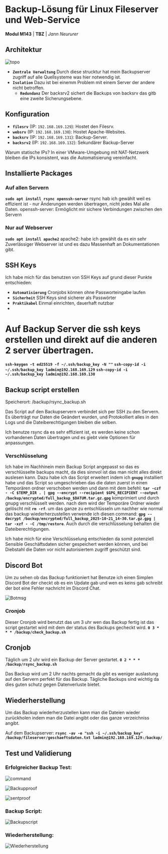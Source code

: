 # Backup-Lösung für Linux Fileserver und Web-Service

**Modul M143** | **TBZ** | *Jann Neururer*


## Architektur

![topo](https://raw.githubusercontent.com/Jann08/M143_nfs-apache-backup/main/imgs/topo.png)

- **`Zentrale Verwaltung`** Durch diese strucktur hat mein Backupserver zugriff auf alle Quellsysteme was hier notwendig ist.
- **`Isolation`** Dazu ist bei einemm Problem mit einem Server der andere nicht betroffen.
  - **`Redundanz`** Der backsrv2 sichert die Backups von backsrv das gitb eine zweite Sicherungsebene.
## Konfiguration

- **`filesrv`** (IP: `192.168.169.129`): Hostet den Filesrv.
- **`websrv`** (IP: `192.168.169.130`): Hostet Apache-Websites.
- **`backsrv`** (IP: `192.168.169.131`): Backup-Server.
- **`backsrv2`** (IP: `192.168.169.132`): Sekundärer Backup-Server

Warum statische IPs? In einer VMware-Umgebung mit NAT-Netzwerk bleiben die IPs konsistent, was die Automatisierung vereinfacht.

## Installierte Packages

### Auf allen Servern
**`sudo apt install rsync openssh-server`**
rsync hab ich gewählt weil es effizient ist - nur Änderungen werden übertragen, nicht jedes Mal alle Daten.
openssh-server: Ermöglicht mir sichere Verbindungen zwischen den Servern

### Nur auf Webserver
**`sudo apt install apache2`**
apache2: habe ich gewählt da es ein sehr Zuverlässiger Webserver ist und es dazu Massenhaft an Dokumentationen gibt.

## SSH Keys
Ich habe mich für das benutzen von SSH Keys auf grund dieser Punkte entschieden:

- **`Automatisierung`** Cronjobs können ohne Passworteingabe laufen
- **`Sicherheit`** SSH Keys sind sicherer als Passwörter
- **`Praktikabel`** Einmal einrichten, dauerhaft nutzbar
- 
# Auf Backup Server die ssh keys erstellen und direkt auf die anderen 2 server übertragen.

**`ssh-keygen -t ed25519 -f ~/.ssh/backup_key -N ""`**
**`ssh-copy-id -i ~/.ssh/backup_key ladmin@192.168.169.129`**
**`ssh-copy-id -i ~/.ssh/backup_key ladmin@192.168.169.130`**

## Backup script erstellen
Speicherort: /backup/rsync_backup.sh

Das Script auf den Backupservern verbindet sich per SSH zu den Servern. Es überträgt nur Daten die Geändert wurden, und Protokolliert alles in den Logs und die Dateiberechtigungen bleiben die selben.

Ich benutze rsync da es sehr effizient ist, es werden keine schon vorhandenen Daten übertragen und es giebt viele Optionen für anpassungen.

### Verschlüsselung

Ich habe im Nachhinein mein Backup Script angepasst so das es verschlüsselte backups macht, da dies sinnvol ist das man nicht alles direkt auslesen kann.
Dazu habe ich das Script erweitert indem ich **`gnupg`** installiert habe und das Script so umgeschrieben das die daten zuerst in einen Temporären ordner verschoben werden und dann mit dem befehl: **`tar -czf - -C $TEMP_DIR . | gpg --encrypt --recipient $GPG_RECIPIENT --output /backup/encrypted/full_backup_$DATUM.tar.gz.gpg`** komprimiert und durch gnupg verschlüsselt werden. nach dem wird der Temporäre Ordner wieder gelöscht mit **`rm -rf`**.
um das ganze zu entschlüsseln um nachher wie normal das backup wiederherzustellen verwende ich diesen command: **`gpg --decrypt /backup/encrypted/full_backup_2025-10-21_14-30.tar.gz.gpg | tar -xzf - -C /tmp/restore`**. Auch durch die verschlüsselung behalten die Dateiberechtigungen.

Ich habe mich für eine Verschlüsselung entschieden da somit potenziell Sensible Geschäftsdaten sicher gespeichert werden können, und bei Diebstahl die Daten vor nicht autorisiertem zugriff geschützt sind.

## Discord Bot

Um zu sehen ob das Backup funktioniert hat Benutze ich einen Simplen Discord Bot der checkt ob es ein Update gab und wen es keins gab schreibt der bot eine Fehler nachricht im Discord Chat.

![Botmsg](https://raw.githubusercontent.com/Jann08/M143_nfs-apache-backup/main/imgs/Botmsg.png)

### Cronjob
Dieser Cronjob wird benutzt das um 3 uhr wen das Backup fertig ist das script gestartet wird mit dem der status des Backups gecheckt wird. 
**`0 3 * * * /backup/check_backup.sh`**

## Cronjob
Täglich um 2 uhr wird ein Backup der Server gestartet.
**`0 2 * * * /backup/rsync_backup.sh`**

Das Backup wird um 2 Uhr nachts gemacht da gibt es weniger auslastung auf den Servern perfekt für das Backup.
Tägliche Backups sind wichtig da dies guten schutz gegen Datenverluste bietet.

## Wiederherstellung

Um das Backup wiederherzustellen kann man die Dateien wieder zurückholen indem man die Datei angibt oder das ganze verzeichniss angibt.

Auf dem Backupserver: **`rsync -av -e "ssh -i ~/.ssh/backup_key" /backup/fileserver/geschaeftsdaten.txt ladmin@192.168.169.129:/backup/`**

## Test und Validierung

### Erfolgreicher Backup Test:
![command](https://raw.githubusercontent.com/Jann08/M143_nfs-apache-backup/main/imgs/Backupcommand.png)

![Backupproof](https://raw.githubusercontent.com/Jann08/M143_nfs-apache-backup/main/imgs/backup.png)

![sentproof](https://raw.githubusercontent.com/Jann08/M143_nfs-apache-backup/main/imgs/sentproof.png)

### Backup Script:
![Backupscript](https://raw.githubusercontent.com/Jann08/M143_nfs-apache-backup/main/imgs/Backupscript.png)

### Wiederherstellung:

![Wiederherstellung](https://raw.githubusercontent.com/Jann08/M143_nfs-apache-backup/main/imgs/wiederherstellung.png)
